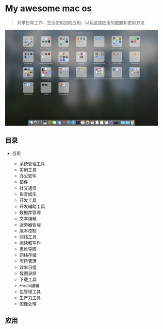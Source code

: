 # My awesome mac os

> 列举日常工作、生活使用到的应用，以及这些应用的配置和使用方法

![my-awesome-mac-os](./imgs/launchpad.png)


## 目录

* 应用

    * 系统管理工具
    * 实用工具
    * 办公软件
    * 邮件
    * 社交通讯
    * 影音娱乐
    * 开发工具
    * 开发辅助工具
    * 数据库管理
    * 文本编辑
    * 服务器管理
    * 版本控制
    * 网络工具
    * 阅读和写作
    * 思维导图
    * 网络存储
    * 项目管理
    * 效率日程
    * 截图录屏
    * 下载工具
    * Hosts编辑
    * 包管理工具
    * 生产力工具
    * 图像处理

## 应用



